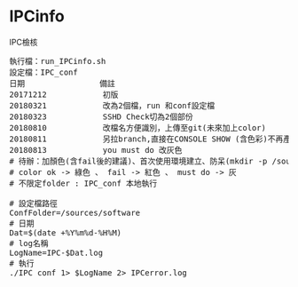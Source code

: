 # IPCinfo
IPC檢核
<pre>
執行檔：run_IPCinfo.sh
設定檔：IPC_conf
日期                備註
20171212            初版
20180321            改為2個檔，run 和conf設定檔
20180323            SSHD Check切為2個部份
20180810            改檔名方便識別，上傳至git(未來加上color)
20180811            另拉branch,直接在CONSOLE SHOW (含色彩)不再產出檔案
20180813            you must do 改灰色
# 待辦：加顏色(含fail後的建議)、首次使用環境建立、防呆(mkdir -p /sources/software)、跨平台
# color ok -> 綠色 、 fail -> 紅色 、 must do -> 灰
# 不限定folder : IPC_conf 本地執行

# 設定檔路徑
ConfFolder=/sources/software
# 日期
Dat=$(date +%Y%m%d-%H%M)
# log名稱
LogName=IPC-$Dat.log
# 執行
./IPC_conf 1> $LogName 2> IPCerror.log
</pre>
